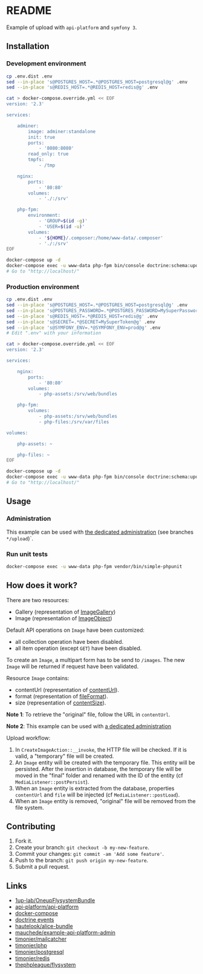 # README

Example of upload with `api-platform` and `symfony 3`.

## Installation

### Development environment

```sh
cp .env.dist .env
sed --in-place 's@POSTGRES_HOST=.*@POSTGRES_HOST=postgresql@g' .env
sed --in-place 's@REDIS_HOST=.*@REDIS_HOST=redis@g' .env

cat > docker-compose.override.yml << EOF
version: '2.3'

services:

    adminer:
        image: adminer:standalone
        init: true
        ports:
            - '8080:8080'
        read_only: true
        tmpfs:
            - /tmp

    nginx:
        ports:
            - '80:80'
        volumes:
            - './:/srv'

    php-fpm:
        environment:
            - 'GROUP=$(id -g)'
            - 'USER=$(id -u)'
        volumes:
            - '${HOME}/.composer:/home/www-data/.composer'
            - './:/srv'
EOF

docker-compose up -d
docker-compose exec -u www-data php-fpm bin/console doctrine:schema:update --force
# Go to "http://localhost/"
```

### Production environment

```sh
cp .env.dist .env
sed --in-place 's@POSTGRES_HOST=.*@POSTGRES_HOST=postgresql@g' .env
sed --in-place 's@POSTGRES_PASSWORD=.*@POSTGRES_PASSWORD=MySuperPassword@g' .env
sed --in-place 's@REDIS_HOST=.*@REDIS_HOST=redis@g' .env
sed --in-place 's@SECRET=.*@SECRET=MySuperToken@g' .env
sed --in-place 's@SYMFONY_ENV=.*@SYMFONY_ENV=prod@g' .env
# Edit ".env" with your information

cat > docker-compose.override.yml << EOF
version: '2.3'

services:

    nginx:
        ports:
            - '80:80'
        volumes:
            - php-assets:/srv/web/bundles

    php-fpm:
        volumes:
            - php-assets:/srv/web/bundles
            - php-files:/srv/var/files

volumes:

    php-assets: ~

    php-files: ~
EOF

docker-compose up -d
docker-compose exec -u www-data php-fpm bin/console doctrine:schema:update --force
# Go to "http://localhost/"
```

## Usage

### Administration

This example can be used with [the dedicated administration](https://github.com/mauchede/example-api-platform-admin) (see branches `*/upload`)`.

### Run unit tests

```sh
docker-compose exec -u www-data php-fpm vendor/bin/simple-phpunit
```

## How does it work?

There are two resources:
* Gallery (representation of [ImageGallery](http://schema.org/ImageGallery))
* Image (representation of [ImageObject](http://schema.org/ImageGallery))

Default API operations on `Image` have been customized:
* all collection operation have been disabled.
* all item operation (except `GET`) have been disabled.

To create an `Image`, a multipart form has to be send to `/images`. The new `Image` will be returned if request have been validated.

Resource `Image` contains:
* contentUrl (representation of [contentUrl](http://schema.org/contentUrl)).
* format (representation of [fileFormat](http://schema.org/fileFormat)).
* size (representation of [contentSize](http://schema.org/contentSize)).

__Note 1__: To retrieve the "original" file, follow the URL in `contentUrl`.

__Note 2__: This example can be used with [a dedicated administration](https://github.com/mauchede/example-api-platform-admin/tree/example/upload)

Upload workflow:
1. In `CreateImageAction::__invoke`, the HTTP file will be checked. If it is valid, a "temporary" file will be created.
2. An `Image` entity will be created with the temporary file. This entity will be persisted. After the insertion in database, the temporary file will be moved in the "final" folder and renamed with the ID of the entity (cf `MediaListener::postPersist`).
3. When an `Image` entity is extracted from the database, properties `contentUrl` and `file` will be injected (cf `MediaListener::postLoad`).
4. When an `Image` entity is removed, "original" file will be removed from the file system.

## Contributing

1. Fork it.
2. Create your branch: `git checkout -b my-new-feature`.
3. Commit your changes: `git commit -am 'Add some feature'`.
4. Push to the branch: `git push origin my-new-feature`.
5. Submit a pull request.

## Links

* [1up-lab/OneupFlysystemBundle](https://github.com/1up-lab/OneupFlysystemBundle)
* [api-platform/api-platform](https://github.com/api-platform/api-platform)
* [docker-compose](https://docs.docker.com/compose/)
* [doctrine events](http://docs.doctrine-project.org/projects/doctrine-orm/en/latest/reference/events.html)
* [hautelook/alice-bundle](https://github.com/hautelook/AliceBundle)
* [mauchede/example-api-platform-admin](https://github.com/mauchede/example-api-platform-admin)
* [timonier/mailcatcher](https://github.com/timonier/mailcatcher)
* [timonier/php](https://github.com/timonier/php)
* [timonier/postgresql](https://github.com/timonier/postgresql)
* [timonier/redis](https://github.com/timonier/postgresql)
* [thephpleague/flysystem](https://github.com/thephpleague/flysystem)

